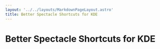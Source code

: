 ```yaml
---
layout: '../../layouts/MarkdownPageLayout.astro'
title: Better Spectacle Shortcuts for KDE
---
```


# Better Spectacle Shortcuts for KDE
